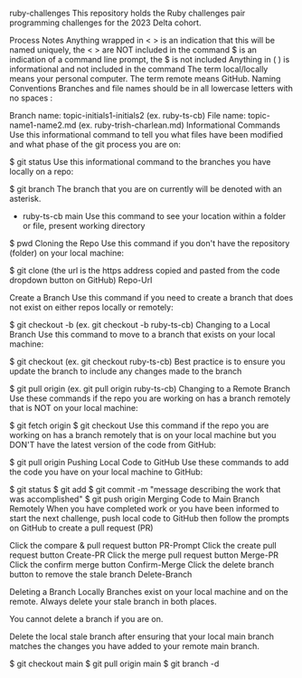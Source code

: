 ruby-challenges
This repository holds the Ruby challenges pair programming challenges for the 2023 Delta cohort.

Process Notes
Anything wrapped in < > is an indication that this will be named uniquely, the < > are NOT included in the command
$ is an indication of a command line prompt, the $ is not included
Anything in ( ) is informational and not included in the command
The term local/locally means your personal computer.
The term remote means GitHub.
Naming Conventions
Branches and file names should be in all lowercase letters with no spaces :

Branch name: topic-initials1-initials2
(ex. ruby-ts-cb)
File name: topic-name1-name2.md
(ex. ruby-trish-charlean.md)
Informational Commands
Use this informational command to tell you what files have been modified and what phase of the git process you are on:

$ git status
Use this informational command to the branches you have locally on a repo:

$ git branch
The branch that you are on currently will be denoted with an asterisk.

* ruby-ts-cb
  main
Use this command to see your location within a folder or file, present working directory

$ pwd
Cloning the Repo
Use this command if you don't have the repository (folder) on your local machine:

$ git clone <repo-url> (the url is the https address copied and pasted from the code dropdown button on GitHub)
Repo-Url

Create a Branch
Use this command if you need to create a branch that does not exist on either repos locally or remotely:

$ git checkout -b <topic-initials1-initials2>
(ex. git checkout -b ruby-ts-cb)
Changing to a Local Branch
Use this command to move to a branch that exists on your local machine:

$ git checkout <branch-name>
(ex. git checkout ruby-ts-cb)
Best practice is to ensure you update the branch to include any changes made to the branch

$ git pull origin <branch-name>
(ex. git pull origin ruby-ts-cb)
Changing to a Remote Branch
Use these commands if the repo you are working on has a branch remotely that is NOT on your local machine:

$ git fetch origin <branch-name>
$ git checkout <branch-name>
Use this command if the repo you are working on has a branch remotely that is on your local machine but you DON'T have the latest version of the code from GitHub:

$ git pull origin <branch-name>
Pushing Local Code to GitHub
Use these commands to add the code you have on your local machine to GitHub:

$ git status
$ git add <file-name>
$ git commit -m "message describing the work that was accomplished"
$ git push origin <branch-name>
Merging Code to Main Branch Remotely
When you have completed work or you have been informed to start the next challenge, push local code to GitHub then follow the prompts on GitHub to create a pull request (PR)

Click the compare & pull request button PR-Prompt Click the create pull request button Create-PR Click the merge pull request button Merge-PR Click the confirm merge button Confirm-Merge Click the delete branch button to remove the stale branch Delete-Branch

Deleting a Branch Locally
Branches exist on your local machine and on the remote. Always delete your stale branch in both places.

You cannot delete a branch if you are on.

Delete the local stale branch after ensuring that your local main branch matches the changes you have added to your remote main branch.

$ git checkout main
$ git pull origin main
$ git branch -d <branch-name>